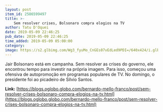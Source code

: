 ```yaml
---
layout: post
item_id: 2586599497
title: >-
    Sem resolver crises, Bolsonaro compra elogios na TV
author: Tatu D'Oquei
date: 2019-05-09 22:46:25
pub_date: 2019-05-09 22:46:25
time_added: 2019-05-09 05:00:00
category: 
image: https://s2.glbimg.com/Wg3_fyuMo_CnGEs07vEdLed9PDI=/640x424/i.glbimg.com/og/ig/infoglobo1/f/original/2019/05/08/47799607701_bc64ac3805_k.jpg
---
```


Jair Bolsonaro está em campanha. Sem resolver as crises do governo, ele encontrou tempo para investir na própria imagem. Para isso, começou uma ofensiva de autopromoção em programas populares de TV. No domingo, o presidente foi ao picadeiro de Sílvio Santos.

**Link:** [https://blogs.oglobo.globo.com/bernardo-mello-franco/post/sem-resolver-crises-bolsonaro-compra-elogios-na-tv.html](https://blogs.oglobo.globo.com/bernardo-mello-franco/post/sem-resolver-crises-bolsonaro-compra-elogios-na-tv.html)

